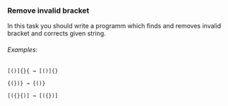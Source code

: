 ### Remove invalid bracket

In this task you should write a programm which finds and removes invalid bracket and corrects given string.

###### Examples:

~~~~
[()]{}{ → [()]{}

{(})} → {()}

[({}{)] → [({})]
~~~~